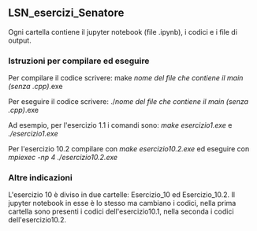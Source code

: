 ## LSN_esercizi_Senatore ##

Ogni cartella contiene il jupyter notebook (file .ipynb), i codici e i file di output.

### Istruzioni per compilare ed eseguire ###

Per compilare il codice scrivere: make *nome del file che contiene il main (senza .cpp)*.exe

Per eseguire il codice scrivere: ./*nome del file che contiene il main (senza .cpp)*.exe

Ad esempio, per l'esercizio 1.1 i comandi sono: *make esercizio1.exe* e *./esercizio1.exe*

Per l'esercizio 10.2 compilare con *make esercizio10.2.exe* ed eseguire con *mpiexec -np 4 ./esercizio10.2.exe*

### Altre indicazioni ###

L'esercizio 10 è diviso in due cartelle: Esercizio_10 ed Esercizio_10.2. Il jupyter notebook in esse è lo stesso ma cambiano i codici, nella prima cartella sono presenti i codici dell'esercizio10.1, nella seconda i codici dell'esercizio10.2.
